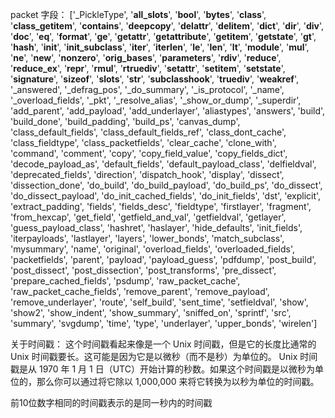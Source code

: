 packet 字段：
['_PickleType', '__all_slots__', '__bool__', '__bytes__', '__class__', '__class_getitem__', '__contains__', '__deepcopy__', '__delattr__', '__delitem__', '__dict__', '__dir__', '__div__', '__doc__', '__eq__', '__format__', '__ge__', '__getattr__', '__getattribute__', '__getitem__', '__getstate__', '__gt__', '__hash__', '__init__', '__init_subclass__', '__iter__', '__iterlen__', '__le__', '__len__', '__lt__', '__module__', '__mul__', '__ne__', '__new__', '__nonzero__', '__orig_bases__', '__parameters__', '__rdiv__', '__reduce__', '__reduce_ex__', '__repr__', '__rmul__', '__rtruediv__', '__setattr__', '__setitem__', '__setstate__', '__signature__', '__sizeof__', '__slots__', '__str__', '__subclasshook__', '__truediv__', '__weakref__', '_answered', '_defrag_pos', '_do_summary', '_is_protocol', '_name', '_overload_fields', '_pkt', '_resolve_alias', '_show_or_dump', '_superdir', 'add_parent', 'add_payload', 'add_underlayer', 'aliastypes', 'answers', 'build', 'build_done', 'build_padding', 'build_ps', 'canvas_dump', 'class_default_fields', 'class_default_fields_ref', 'class_dont_cache', 'class_fieldtype', 'class_packetfields', 'clear_cache', 'clone_with', 'command', 'comment', 'copy', 'copy_field_value', 'copy_fields_dict', 'decode_payload_as', 'default_fields', 'default_payload_class', 'delfieldval', 'deprecated_fields', 'direction', 'dispatch_hook', 'display', 'dissect', 'dissection_done', 'do_build', 'do_build_payload', 'do_build_ps', 'do_dissect', 'do_dissect_payload', 'do_init_cached_fields', 'do_init_fields', 'dst', 'explicit', 'extract_padding', 'fields', 'fields_desc', 'fieldtype', 'firstlayer', 'fragment', 'from_hexcap', 'get_field', 'getfield_and_val', 'getfieldval', 'getlayer', 'guess_payload_class', 'hashret', 'haslayer', 'hide_defaults', 'init_fields', 'iterpayloads', 'lastlayer', 'layers', 'lower_bonds', 'match_subclass', 'mysummary', 'name', 'original', 'overload_fields', 'overloaded_fields', 'packetfields', 'parent', 'payload', 'payload_guess', 'pdfdump', 'post_build', 'post_dissect', 'post_dissection', 'post_transforms', 'pre_dissect', 'prepare_cached_fields', 'psdump', 'raw_packet_cache', 'raw_packet_cache_fields', 'remove_parent', 'remove_payload', 'remove_underlayer', 'route', 'self_build', 'sent_time', 'setfieldval', 'show', 'show2', 'show_indent', 'show_summary', 'sniffed_on', 'sprintf', 'src', 'summary', 'svgdump', 'time', 'type', 'underlayer', 'upper_bonds', 'wirelen']


关于时间戳：
这个时间戳看起来像是一个 Unix 时间戳，但是它的长度比通常的 Unix 时间戳要长。这可能是因为它是以微秒（而不是秒）为单位的。
Unix 时间戳是从 1970 年 1 月 1 日（UTC）开始计算的秒数。如果这个时间戳是以微秒为单位的，那么你可以通过将它除以 1,000,000 来将它转换为以秒为单位的时间戳。

前10位数字相同的时间戳表示的是同一秒内的时间戳